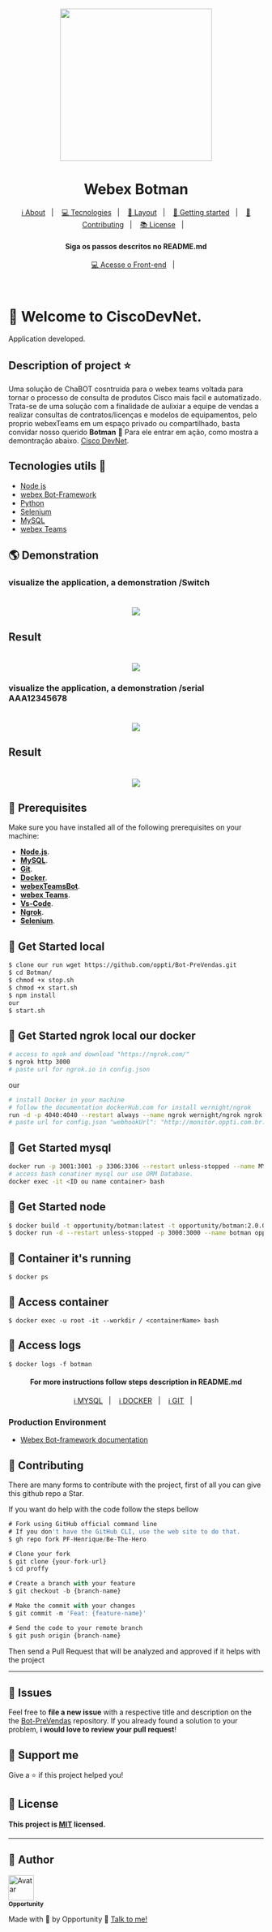<h1 align="center">
    <img src="https://github.com/oppti/Botman/blob/master/.Docs/assets/robot-microsoft.png" width= "300px;" height= "300px;" />
</h1>

<h1 align='center'>Webex Botman</h1>

<p align="center">
  <a href="#-about-project">ℹ️ About</a>&nbsp;&nbsp;&nbsp;|&nbsp;&nbsp;&nbsp;
  <a href="#-tecnologias-and-packages">💻 Tecnologies</a>&nbsp;&nbsp;&nbsp;|&nbsp;&nbsp;&nbsp;
  <a href="#-layout">🔖 Layout</a>&nbsp;&nbsp;&nbsp;|&nbsp;&nbsp;&nbsp;
  <a href="#-getting-started">🚀 Getting started</a>&nbsp;&nbsp;&nbsp;|&nbsp;&nbsp;&nbsp;
  <a href="#-Contributing">🤝 Contributing</a>&nbsp;&nbsp;&nbsp;|&nbsp;&nbsp;&nbsp;
  <a href="#-license">📚 License</a>&nbsp;&nbsp;&nbsp;|&nbsp;&nbsp;&nbsp;  
</p>

<h4 align="center">
     Siga os passos descritos no README.md
</h4>

<p align="center">
  <a href="https://github.com/oppti/Botman">💻 Acesse o Front-end</a>&nbsp;&nbsp;&nbsp;|&nbsp;&nbsp;&nbsp;
</p>
<br>

# 🚀 Welcome to CiscoDevNet.

Application developed.

## Description of project :star:

Uma solução de ChaBOT cosntruida para o webex teams voltada para tornar o processo de consulta de produtos Cisco mais facil e automatizado.
Trata-se de uma solução com a finalidade de aulixiar a equipe de vendas a realizar consultas de contratos/licenças e modelos de equipamentos, pelo proprio webexTeams em um espaço privado ou compartilhado, basta convidar nosso querido **Botman** 🦇 Para ele entrar em ação, como mostra a demontração abaixo. [Cisco DevNet](https://developer.cisco.com/).

## Tecnologies utils 🚀

<ul>
    <li><a href="https://nodejs.org/en/" target="_blank">Node js</a></li>
    <li><a href="#" target="_blank">webex Bot-Framework</a></li>
    <li><a href="#" target="_blank">Python</a></li>
    <li><a href="#" target="_blank">Selenium</a></li>
    <li><a href="#" target="_blank">MySQL</a></li>
    <li><a href="#" target="_blank">webex Teams</a></li>
</ul>

## 🌎 Demonstration
### visualize the application, a demonstration **/Switch**

<h1 align="center">
    <img src="https://github.com/oppti/Botman/blob/master/.Docs/assets/Screenshot%202020-11-19%20150226.png" />
</h1>

## Result

<h1 align="center">
    <img src="https://github.com/oppti/Botman/blob/master/.Docs/assets/Screenshot%202020-11-19%20150404.png" />
</h1>

### visualize the application, a demonstration **/serial AAA12345678**

<h1 align="center">
    <img src="https://github.com/oppti/Botman/blob/master/.Docs/assets/Screenshot%202020-11-19%20150044.png" />
</h1>

## Result

<h1 align="center">
    <img src="https://github.com/oppti/Botman/blob/master/.Docs/assets/Screenshot%202020-11-19%20150123.png" />
</h1>

## 🧰 Prerequisites
Make sure you have installed all of the following prerequisites on your machine:

* **[Node.js](https://nodejs.org/en/download/)**.
* **[MySQL](https://nodejs.org/en/download/)**.
* **[Git](https://git-scm.com/downloads)**.
* **[Docker](https://www.docker.com/)**.
* **[webexTeamsBot](https://pypi.org/project/webexteamsbot/)**.
* **[webex Teams](https://teams.webex.com/)**.
* **[Vs-Code](https://code.visualstudio.com/download)**.
* **[Ngrok](https://ngrok.com/download)**.
* **[Selenium](https://medium.com/ananoterminal/install-selenium-on-windows-f4b6bc6747e4)**.


## 🔧 Get Started local
```sh
$ clone our run wget https://github.com/oppti/Bot-PreVendas.git
$ cd Botman/
$ chmod +x stop.sh
$ chmod +x start.sh
$ npm install
our
$ start.sh
```

## 🔧 Get Started ngrok local our docker
```sh
# access to ngok and download "https://ngrok.com/"
$ ngrok http 3000
# paste url for ngrok.io in config.json
```
our 

```sh
# install Docker in your machine
# follow the documentation dockerHub.com for install wernight/ngrok
run -d -p 4040:4040 --restart always --name ngrok wernight/ngrok ngrok http 192.168.0.72:8081
# paste url for config.json "webhookUrl": "http://monitor.oppti.com.br:3000",

```
## 🔧 Get Started mysql
```sh
docker run -p 3001:3001 -p 3306:3306 --restart unless-stopped --name MYSQL-BOT -e MYSQL_ROOT_PASSWORD=root -d mysql:5.7
# access bash conatiner mysql our use ORM Database.
docker exec -it <ID ou name container> bash
```

## 🔧 Get Started node
```sh
$ docker build -t opportunity/botman:latest -t opportunity/botman:2.0.0 .
$ docker run -d --restart unless-stopped -p 3000:3000 --name botman opportunity/botman
```

## 🔧 Container it's running
```
$ docker ps
```

## 🔧 Access container
```
$ docker exec -u root -it --workdir / <containerName> bash
```

## 🔧 Access logs
```
$ docker logs -f botman
```

<h4 align="center">
     For more instructions follow steps description in README.md
</h4>

<p align="center">
  <a href="https://github.com/oppti/Bot-PreVendas/blob/master/.Docs/Comandos.MySQL.md">ℹ️ MYSQL</a>&nbsp;&nbsp;&nbsp;|&nbsp;&nbsp;&nbsp;
  <a href="https://github.com/oppti/Bot-PreVendas/blob/master/.Docs/Comandos.docker.md">ℹ️ DOCKER</a>&nbsp;&nbsp;&nbsp;|&nbsp;&nbsp;&nbsp;
  <a href="https://github.com/oppti/Bot-PreVendas/blob/master/.Docs/Comandos.git.md">ℹ️ GIT</a>&nbsp;&nbsp;&nbsp;|&nbsp;&nbsp;&nbsp;
</p>

### Production Environment
* [Webex Bot-framework documentation](https://github.com/WebexSamples/webex-node-bot-framework)

## 🤝 Contributing
There are many forms to contribute with the project, first of all you can give this github repo a Star.

If you want do help with the code follow the steps bellow

```ts
# Fork using GitHub official command line
# If you don't have the GitHub CLI, use the web site to do that.
$ gh repo fork PF-Henrique/Be-The-Hero

# Clone your fork
$ git clone {your-fork-url}
$ cd proffy

# Create a branch with your feature
$ git checkout -b {branch-name}

# Make the commit with your changes
$ git commit -m 'Feat: {feature-name}'

# Send the code to your remote branch
$ git push origin {branch-name}
```

Then send a Pull Request that will be analyzed and approved if it helps with the project

---
## 🐛 Issues

Feel free to **file a new issue** with a respective title and description on the the [Bot-PreVendas](https://github.com/oppti/Bot-PreVendas/issues) repository. If you already found a solution to your problem, **i would love to review your pull request**!


## 💓 Support me
Give a ⭐️ if this project helped you!

## 📝 License
#### This project is [MIT](LICENSE) licensed. 
---

## 👤 Author

<a href="https://github.com/oppti">
  <img src="https://avatars2.githubusercontent.com/u/56740481?s=400&u=cea6412011266f7809f4958cb369536956490a67&v=4" width= "50px;" height= "50px;" alt="Avatar"/>
  <br />
 <sub>
  <b>
    Opportunity
  </b>
</sub>
</a> 
<a href="<a href="https://github.com/oppt/" title="Opportunity"></a>

<br />

Made with 💙 by Opportunity 👋 [Talk to me!](https://www.linkedin.com/in/opportunity-tecnologia-6735a6167/)
